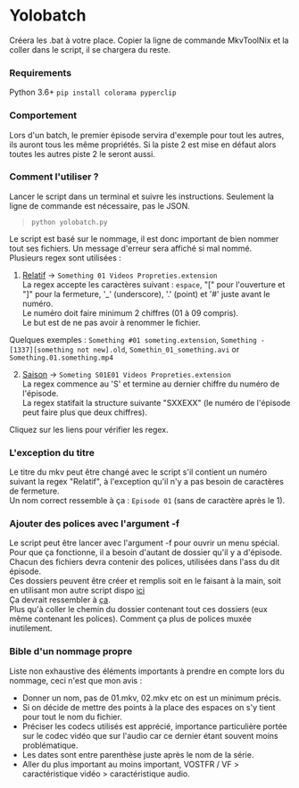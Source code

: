 # Yolobatch

Créera les .bat à votre place. Copier la ligne de commande MkvToolNix et la coller dans le script, il se chargera du reste.

### Requirements

Python 3.6+
`pip install colorama pyperclip`

### Comportement

Lors d'un batch, le premier épisode servira d'exemple pour tout les autres, ils auront tous les même propriétés. Si la piste 2 est mise en défaut alors toutes les autres piste 2 le seront aussi.

### Comment l'utiliser ?

Lancer le script dans un terminal et suivre les instructions. Seulement la ligne de commande est nécessaire, pas le JSON.<br>
>`python yolobatch.py`<br>

Le script est basé sur le nommage, il est donc important de bien nommer tout ses fichiers. Un message d'erreur sera affiché si mal nommé.<br>
Plusieurs regex sont utilisées :
1. [Relatif](https://regex101.com/r/Eawjea/1) -> `Something 01 Videos Propreties.extension`<br>
La regex accepte les caractères suivant : `espace`, "\[" pour l'ouverture et "\]" pour la fermeture, '\_' (underscore), '.' (point) et '#' juste avant le numéro.<br>
Le numéro doit faire minimum 2 chiffres (01 à 09 compris).<br>
Le but est de ne pas avoir à renommer le fichier.<br>

Quelques exemples : `Something #01 someting.extension`, `Something - [1337][something not new].old`, `Somethin_01_something.avi` or `Something.01.something.mp4`<br>

2. [Saison](https://regex101.com/r/Eawjea/3) -> `Someting S01E01 Videos Propreties.extension`<br>
La regex commence au 'S' et termine au dernier chiffre du numéro de l'épisode.<br>
La regex statifait la structure suivante "SXXEXX" (le numéro de l'épisode peut faire plus que deux chiffres).<br>

Cliquez sur les liens pour vérifier les regex.

### L'exception du titre

Le titre du mkv peut être changé avec le script s'il contient un numéro suivant la regex "Relatif", à l'exception qu'il n'y a pas besoin de caractères de fermeture.<br>
Un nom correct ressemble à ça : `Episode 01` (sans de caractère après le 1).

### Ajouter des polices avec l'argument -f

Le script peut être lancer avec l'argument -f pour ouvrir un menu spécial.<br>
Pour que ça fonctionne, il a besoin d'autant de dossier qu'il y a d'épisode. Chacun des fichiers devra contenir des polices, utilisées dans l'ass du dit épisode.<br>
Ces dossiers peuvent être créer et remplis soit en le faisant à la main, soit en utilisant mon autre script dispo [ici](https://github.com/Hqndler/AssFontCollector)<br>
Ça devrait ressembler à [ça](https://github.com/Hqndler/AssFontCollector/blob/main/Output%20proof%20for%20ALL_IN_ONE%20False.png).<br>
Plus qu'à coller le chemin du dossier contenant tout ces dossiers (eux même contenant les polices). Comment ça plus de polices muxée inutilement.

### Bible d'un nommage propre
Liste non exhaustive des éléments importants à prendre en compte lors du nommage, ceci n'est que mon avis :
- Donner un nom, pas de 01.mkv, 02.mkv etc on est un minimum précis. <br>
- Si on décide de mettre des points à la place des espaces on s'y tient pour tout le nom du fichier.<br>
- Préciser les codecs utilisés est apprécié, importance particulière portée sur le codec vidéo que sur l'audio car ce dernier étant souvent moins problématique.<br>
- Les dates sont entre parenthèse juste après le nom de la série.<br>
- Aller du plus important au moins important, VOSTFR / VF > caractéristique vidéo > caractéristique audio.<br>
